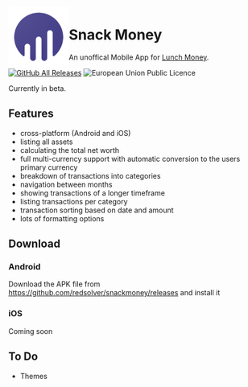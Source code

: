 <img align="left" width="120" height="120" src="https://github.com/redsolver/snackmoney/raw/main/assets/icon/transparent.png" alt="App Icon">

# Snack Money

An unoffical Mobile App for [Lunch Money](https://lunchmoney.app/).

[![GitHub All Releases](https://img.shields.io/github/downloads/redsolver/snackmoney/total?style=for-the-badge)](https://github.com/redsolver/snackmoney/releases)
![European Union Public Licence](https://img.shields.io/github/license/redsolver/snackmoney?style=for-the-badge)

Currently in beta.

## Features

- cross-platform (Android and iOS)
- listing all assets
- calculating the total net worth
- full multi-currency support with automatic conversion to the users primary currency
- breakdown of transactions into categories
- navigation between months
- showing transactions of a longer timeframe
- listing transactions per category
- transaction sorting based on date and amount
- lots of formatting options

## Download

### Android

Download the APK file from https://github.com/redsolver/snackmoney/releases and install it

### iOS

Coming soon

## To Do

- Themes